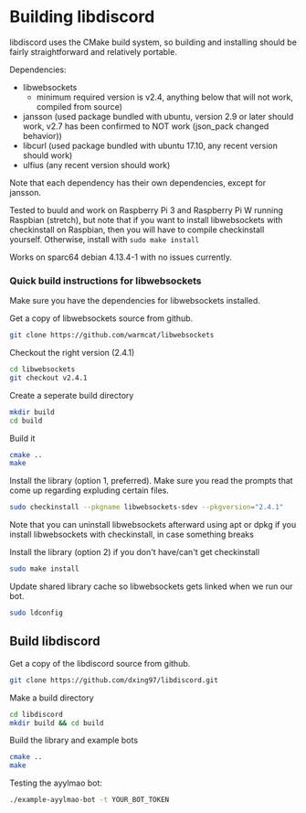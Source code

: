 # Building libdiscord

libdiscord uses the CMake build system, so building and installing should be fairly straightforward and relatively 
portable.

Dependencies: 
* libwebsockets 
    * minimum required version is v2.4, anything below that will not work, compiled from source)
* jansson (used package bundled with ubuntu, version 2.9 or later should work, v2.7 has been confirmed to NOT work
(json_pack changed behavior))
* libcurl (used package bundled with ubuntu 17.10, any recent version should work)
* ulfius (any recent version should work)

Note that each dependency has their own dependencies, except for jansson. 

Tested to buuld and work on Raspberry Pi 3 and Raspberry Pi W running Raspbian (stretch), 
but note that if you want to install libwebsockets with checkinstall on Raspbian, 
then you will have to compile checkinstall yourself. Otherwise, install with ``sudo make install``

Works on sparc64 debian 4.13.4-1 with no issues currently.

### Quick build instructions for libwebsockets

Make sure you have the dependencies for libwebsockets installed.

Get a copy of libwebsockets source from github.
```bash
git clone https://github.com/warmcat/libwebsockets 
```
Checkout the right version (2.4.1)
```bash
cd libwebsockets
git checkout v2.4.1
```
Create a seperate build directory
```bash
mkdir build
cd build
```
Build it
```bash
cmake ..
make
```
Install the library (option 1, preferred). Make sure you read the prompts that come up regarding expluding certain files.
```bash
sudo checkinstall --pkgname libwebsockets-sdev --pkgversion="2.4.1"
```
Note that you can uninstall libwebsockets afterward using apt or dpkg 
if you install libwebsockets with checkinstall, in case something breaks

Install the library (option 2) if you don't have/can't get checkinstall
```bash
sudo make install
```
Update shared library cache so libwebsockets gets linked when we run our bot.
```bash
sudo ldconfig
```
## Build libdiscord

Get a copy of the libdiscord source from github.
```bash
git clone https://github.com/dxing97/libdiscord.git
```
Make a build directory
```bash
cd libdiscord
mkdir build && cd build
```

Build the library and example bots
```bash
cmake ..
make
```

Testing the ayylmao bot:
```bash
./example-ayylmao-bot -t YOUR_BOT_TOKEN
```